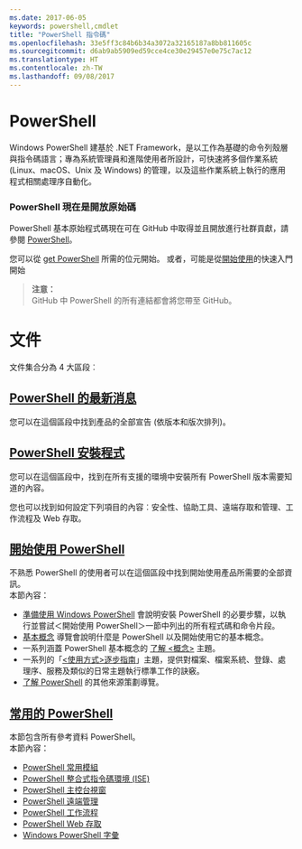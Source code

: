 ```yaml
---
ms.date: 2017-06-05
keywords: powershell,cmdlet
title: "PowerShell 指令碼"
ms.openlocfilehash: 33e5ff3c84b6b34a3072a32165187a8bb811605c
ms.sourcegitcommit: d6ab9ab5909ed59cce4ce30e29457e0e75c7ac12
ms.translationtype: HT
ms.contentlocale: zh-TW
ms.lasthandoff: 09/08/2017
---
```

# <a name="powershell"></a>PowerShell

Windows PowerShell 建基於 .NET Framework，是以工作為基礎的命令列殼層與指令碼語言；專為系統管理員和進階使用者所設計，可快速將多個作業系統 (Linux、macOS、Unix 及 Windows) 的管理，以及這些作業系統上執行的應用程式相關處理序自動化。

### <a name="powershell-is-now-open-source"></a>PowerShell 現在是開放原始碼

PowerShell 基本原始程式碼現在可在 GitHub 中取得並且開放進行社群貢獻，請參閱 [PowerShell](https://github.com/powershell/powershell)。

您可以從 [get PowerShell](https://github.com/PowerShell/PowerShell#get-powershell) 所需的位元開始。
或者，可能是從[開始使用](https://github.com/PowerShell/PowerShell/blob/master/docs/learning-powershell)的快速入門開始

> **注意：**  
> GitHub 中 PowerShell 的所有連結都會將您帶至 GitHub。

# <a name="documentation"></a>文件

文件集合分為 4 大區段︰

## <a name="whats-new-with-powershellwhats-newwhat-s-new-with-powershellmd"></a>[PowerShell 的最新消息](whats-new/What-s-New-With-PowerShell.md)
您可以在這個區段中找到產品的全部宣告 (依版本和版次排列)。

## <a name="powershell-setupsetupsetup-referencemd"></a>[PowerShell 安裝程式](setup/setup-reference.md)
您可以在這個區段中，找到在所有支援的環境中安裝所有 PowerShell 版本需要知道的內容。  

您也可以找到如何設定下列項目的內容︰安全性、協助工具、遠端存取和管理、工作流程及 Web 存取。

## <a name="getting-started-with-powershellgetting-startedgetting-started-with-windows-powershellmd"></a>[開始使用 PowerShell](getting-started/Getting-Started-with-Windows-PowerShell.md)
不熟悉 PowerShell 的使用者可以在這個區段中找到開始使用產品所需要的全部資訊。  
本節內容：
- [準備使用 Windows PowerShell](getting-started/Getting-Ready-to-Use-Windows-PowerShell.md) 會說明安裝 PowerShell 的必要步驟，以執行並嘗試＜開始使用 PowerShell＞一節中列出的所有程式碼和命令片段。
- [基本概念](getting-started/fundamental-concepts.md) 導覽會說明什麼是 PowerShell 以及開始使用它的基本概念。
- 一系列涵蓋 PowerShell 基本概念的 [了解 &lt;概念&gt;](getting-started/understanding-concepts-reference.md) 主題。
- 一系列的「[&lt;使用方式&gt;逐步指南](getting-started/cookbooks/basic-cookbooks-reference.md)」主題，提供對檔案、檔案系統、登錄、處理序、服務及類似的日常主題執行標準工作的訣竅。
- [了解 PowerShell](getting-started/more-powershell-learning.md) 的其他來源策劃導覽。

## <a name="common-powershellcore-powershellcore-powershellmd"></a>[常用的 PowerShell](core-powershell/core-powershell.md)
本節包含所有參考資料 PowerShell。  
本節內容：
- [PowerShell 常用模組](core-powershell/core-modules.md)
- [PowerShell 整合式指令碼環境 \(ISE\)](core-powershell/ise-guide.md)
- [PowerShell 主控台視窗](core-powershell/console-guide.md)
- [PowerShell 遠端管理](core-powershell/Running-Remote-Commands.md)
- [PowerShell 工作流程](core-powershell/workflows-guide.md)
- [PowerShell Web 存取](core-powershell/web-access.md)
- [Windows PowerShell 字彙](Windows-PowerShell-Glossary.md)

